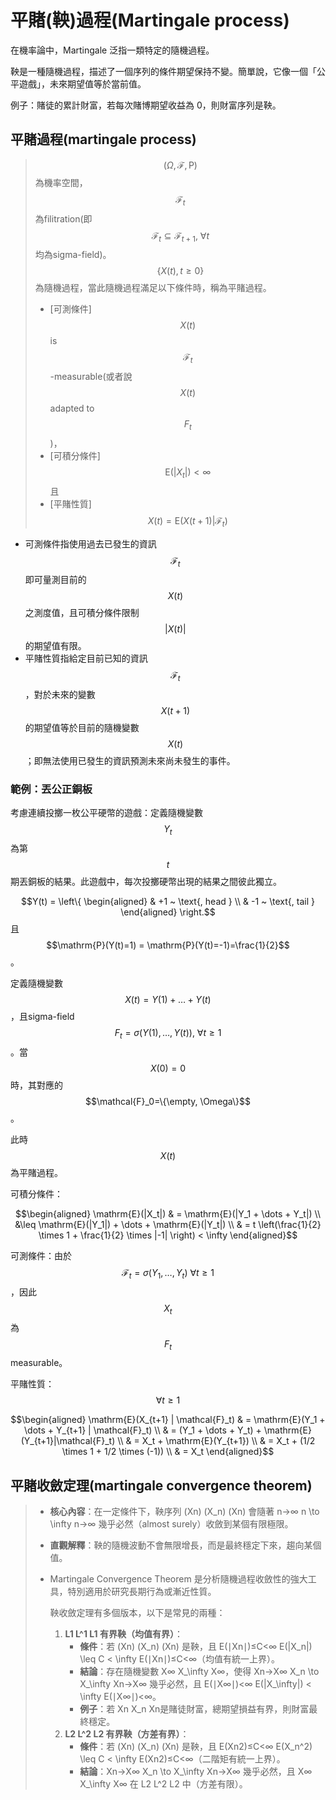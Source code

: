 # 平賭(鞅)過程(Martingale process)

在機率論中，Martingale 泛指一類特定的隨機過程。

鞅是一種隨機過程，描述了一個序列的條件期望保持不變。簡單說，它像一個「公平遊戲」，未來期望值等於當前值。

例子：賭徒的累計財富，若每次賭博期望收益為 0，則財富序列是鞅。

## 平賭過程(martingale process)

> $$(\Omega, \mathcal{F}, \mathrm{P})$$為機率空間，$$\mathcal{F}_t$$為filitration(即$$\mathcal{F}_t \subseteq \mathcal{F}_{t+1}, ~\forall t$$均為sigma-field)。$$\{X(t), t \geq 0\}$$為隨機過程，當此隨機過程滿足以下條件時，稱為平賭過程。
>
> * \[可測條件]$$X(t)$$ is $$\mathcal{F}_t$$-measurable(或者說$$X(t)$$ adapted to $$F_t$$)，
> * \[可積分條件] $$\mathrm{E}(|X_t|) < \infty$$ 且
> * \[平賭性質]$$X(t) = \mathrm{E}(X(t+1)|\mathcal{F}_t)$$

* 可測條件指使用過去已發生的資訊$$\mathcal{F}_t$$ 即可量測目前的$$X(t)$$之測度值，且可積分條件限制$$|X(t)|$$的期望值有限。
* 平賭性質指給定目前已知的資訊$$\mathcal{F}_t$$，對於未來的變數$$X(t+1)$$的期望值等於目前的隨機變數$$X(t)$$；即無法使用已發生的資訊預測未來尚未發生的事件。

### 範例：丟公正銅板

考慮連續投擲一枚公平硬幣的遊戲：定義隨機變數$$Y_t$$為第$$t$$期丟銅板的結果。此遊戲中，每次投擲硬幣出現的結果之間彼此獨立。

$$Y(t) = \left\{ \begin{aligned} & +1 ~ \text{, head } \\ & -1 ~ \text{, tail } \end{aligned} \right.$$且$$\mathrm{P}(Y(t)=1) = \mathrm{P}(Y(t)=-1)=\frac{1}{2}$$。

定義隨機變數$$X(t)=Y(1)+\dots+Y(t)$$，且sigma-field $$F_t=\sigma(Y(1), \dots, Y(t)), ~ \forall t \geq 1$$。當$$X(0)=0$$時，其對應的$$\mathcal{F}_0=\{\empty, \Omega\}$$。

此時$$X(t)$$ 為平賭過程。

可積分條件：

$$\begin{aligned} \mathrm{E}(|X_t|) & = \mathrm{E}(|Y_1 + \dots + Y_t|) \\ 	&\leq \mathrm{E}(|Y_1|) + \dots + \mathrm{E}(|Y_t|) \\ 	& = t \left(\frac{1}{2} \times 1 + \frac{1}{2} \times |-1| \right) < \infty \end{aligned}$$

可測條件：由於$$\mathcal{F}_t=\sigma(Y_1,\dots, Y_t)~ \forall t \geq 1$$，因此$$X_t$$為$$F_t$$measurable。

平賭性質：$$\forall t \geq 1$$

$$\begin{aligned} \mathrm{E}(X_{t+1} | \mathcal{F}_t) & =  	\mathrm{E}(Y_1 + \dots + Y_{t+1} | \mathcal{F}_t) \\ 	& = (Y_1 + \dots + Y_t) + \mathrm{E}(Y_{t+1}|\mathcal{F}_t) \\ 	& = X_t + \mathrm{E}(Y_{t+1}) \\ 	& = X_t + (1/2 \times 1 + 1/2 \times (-1)) \\ 	& = X_t \end{aligned}$$

## 平賭收斂定理(martingale convergence theorem)

> * **核心內容**：在一定條件下，鞅序列 (Xn) (X\_n) (Xn​) 會隨著 n→∞ n \to \infty n→∞ 幾乎必然（almost surely）收斂到某個有限極限。
> * **直觀解釋**：鞅的隨機波動不會無限增長，而是最終穩定下來，趨向某個值。
> *   Martingale Convergence Theorem 是分析隨機過程收斂性的強大工具，特別適用於研究長期行為或漸近性質。
>
>     鞅收斂定理有多個版本，以下是常見的兩種：
>
>     1. **L1 L^1 L1 有界鞅（均值有界）**：
>        * **條件**：若 (Xn) (X\_n) (Xn​) 是鞅，且 E(∣Xn∣)≤C<∞ E(|X\_n|) \leq C < \infty E(∣Xn​∣)≤C<∞（均值有統一上界）。
>        * **結論**：存在隨機變數 X∞ X\_\infty X∞​，使得 Xn→X∞ X\_n \to X\_\infty Xn​→X∞​ 幾乎必然，且 E(∣X∞∣)<∞ E(|X\_\infty|) < \infty E(∣X∞​∣)<∞。
>        * **例子**：若 Xn X\_n Xn​ 是賭徒財富，總期望損益有界，則財富最終穩定。
>     2. **L2 L^2 L2 有界鞅（方差有界）**：
>        * **條件**：若 (Xn) (X\_n) (Xn​) 是鞅，且 E(Xn2)≤C<∞ E(X\_n^2) \leq C < \infty E(Xn2​)≤C<∞（二階矩有統一上界）。
>        * **結論**：Xn→X∞ X\_n \to X\_\infty Xn​→X∞​ 幾乎必然，且 X∞ X\_\infty X∞​ 在 L2 L^2 L2 中（方差有限）。

